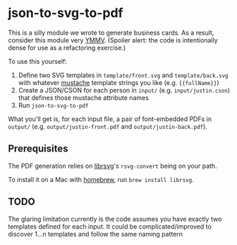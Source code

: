 # json-to-svg-to-pdf

This is a silly module we wrote to generate business cards. As a result,
consider this module very
[YMMV](https://en.wiktionary.org/wiki/your_mileage_may_vary). (Spoiler alert:
the code is intentionally dense for use as a refactoring exercise.)

To use this yourself:

1. Define two SVG templates in `template/front.svg` and `template/back.svg` with
   whatever [mustache](https://mustache.github.io) template strings you like
   (e.g. `{{fullName}}`)
2. Create a JSON/CSON for each person in `input/` (e.g. `input/justin.cson`)
   that defines those mustache attribute names
3. Run `json-to-svg-to-pdf`

What you'll get is, for each input file, a pair of font-embedded PDFs in
`output/` (e.g.
`output/justin-front.pdf` and `output/justin-back.pdf`).

## Prerequisites

The PDF generation relies on [librsvg](https://github.com/GNOME/librsvg)'s
`rsvg-convert` being on your path.

To install it on a Mac with [homebrew](https://brew.sh), run `brew install
librsvg`.

## TODO

The glaring limitation currently is the code assumes you have exactly two
templates defined for each input. It could be complicated/improved to discover
1…n templates and follow the same naming pattern
